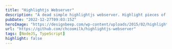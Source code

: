 ```yaml
---
title: "Highlightjs Webserver"
description: "A dead simple highlightjs webserver. Highlight pieces of codes and transform it into HTML element and stick it onto your front end web application"
pubDate: "2022-12-27T09:03:15Z"
heroImage: "https://designbeep.com/wp-content/uploads/2015/02/highlight.jpg"
url: "https://github.com/chcoomilk/highlightjs-webserver"
tags: [NodeJS, TypeScript]
highlight: false
---
```

